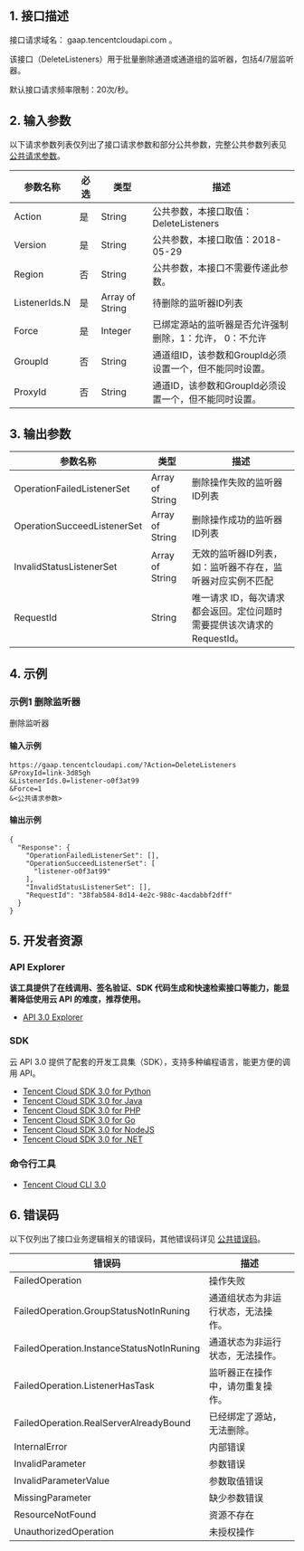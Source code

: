 ## 1. 接口描述

接口请求域名： gaap.tencentcloudapi.com 。

该接口（DeleteListeners）用于批量删除通道或通道组的监听器，包括4/7层监听器。

默认接口请求频率限制：20次/秒。

## 2. 输入参数

以下请求参数列表仅列出了接口请求参数和部分公共参数，完整公共参数列表见 [公共请求参数](/document/api/608/36935)。

| 参数名称 | 必选 | 类型 | 描述 |
|---------|---------|---------|---------|
| Action | 是 | String | 公共参数，本接口取值：DeleteListeners |
| Version | 是 | String | 公共参数，本接口取值：2018-05-29 |
| Region | 否 | String | 公共参数，本接口不需要传递此参数。 |
| ListenerIds.N | 是 | Array of String | 待删除的监听器ID列表 |
| Force | 是 | Integer | 已绑定源站的监听器是否允许强制删除，1：允许， 0：不允许 |
| GroupId | 否 | String | 通道组ID，该参数和GroupId必须设置一个，但不能同时设置。 |
| ProxyId | 否 | String | 通道ID，该参数和GroupId必须设置一个，但不能同时设置。 |

## 3. 输出参数

| 参数名称 | 类型 | 描述 |
|---------|---------|---------|
| OperationFailedListenerSet | Array of String | 删除操作失败的监听器ID列表|
| OperationSucceedListenerSet | Array of String | 删除操作成功的监听器ID列表|
| InvalidStatusListenerSet | Array of String | 无效的监听器ID列表，如：监听器不存在，监听器对应实例不匹配|
| RequestId | String | 唯一请求 ID，每次请求都会返回。定位问题时需要提供该次请求的 RequestId。|

## 4. 示例

### 示例1 删除监听器

删除监听器

#### 输入示例

```
https://gaap.tencentcloudapi.com/?Action=DeleteListeners
&ProxyId=link-3d85gh
&ListenerIds.0=listener-o0f3at99
&Force=1
&<公共请求参数>
```

#### 输出示例

```
{
  "Response": {
    "OperationFailedListenerSet": [],
    "OperationSucceedListenerSet": [
      "listener-o0f3at99"
    ],
    "InvalidStatusListenerSet": [],
    "RequestId": "38fab584-8d14-4e2c-988c-4acdabbf2dff"
  }
}
```


## 5. 开发者资源

### API Explorer

**该工具提供了在线调用、签名验证、SDK 代码生成和快速检索接口等能力，能显著降低使用云 API 的难度，推荐使用。**

* [API 3.0 Explorer](https://console.cloud.tencent.com/api/explorer?Product=gaap&Version=2018-05-29&Action=DeleteListeners)

### SDK

云 API 3.0 提供了配套的开发工具集（SDK），支持多种编程语言，能更方便的调用 API。

* [Tencent Cloud SDK 3.0 for Python](https://github.com/TencentCloud/tencentcloud-sdk-python)
* [Tencent Cloud SDK 3.0 for Java](https://github.com/TencentCloud/tencentcloud-sdk-java)
* [Tencent Cloud SDK 3.0 for PHP](https://github.com/TencentCloud/tencentcloud-sdk-php)
* [Tencent Cloud SDK 3.0 for Go](https://github.com/TencentCloud/tencentcloud-sdk-go)
* [Tencent Cloud SDK 3.0 for NodeJS](https://github.com/TencentCloud/tencentcloud-sdk-nodejs)
* [Tencent Cloud SDK 3.0 for .NET](https://github.com/TencentCloud/tencentcloud-sdk-dotnet)

### 命令行工具

* [Tencent Cloud CLI 3.0](https://cloud.tencent.com/document/product/440/6176)

## 6. 错误码

以下仅列出了接口业务逻辑相关的错误码，其他错误码详见 [公共错误码](/document/api/608/36938#.E5.85.AC.E5.85.B1.E9.94.99.E8.AF.AF.E7.A0.81)。

| 错误码 | 描述 |
|---------|---------|
| FailedOperation | 操作失败 |
| FailedOperation.GroupStatusNotInRuning | 通道组状态为非运行状态，无法操作。 |
| FailedOperation.InstanceStatusNotInRuning | 通道状态为非运行状态，无法操作。 |
| FailedOperation.ListenerHasTask | 监听器正在操作中，请勿重复操作。 |
| FailedOperation.RealServerAlreadyBound | 已经绑定了源站，无法删除。 |
| InternalError | 内部错误 |
| InvalidParameter | 参数错误 |
| InvalidParameterValue | 参数取值错误 |
| MissingParameter | 缺少参数错误 |
| ResourceNotFound | 资源不存在 |
| UnauthorizedOperation | 未授权操作 |
